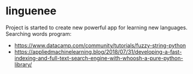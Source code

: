 # linguenee
Project is started to create new powerful app for learning new languages.\
Searching words program: 
* https://www.datacamp.com/community/tutorials/fuzzy-string-python 
* https://appliedmachinelearning.blog/2018/07/31/developing-a-fast-indexing-and-full-text-search-engine-with-whoosh-a-pure-python-library/ 

